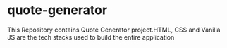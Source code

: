 # quote-generator
This Repository contains Quote Generator project.HTML, CSS and Vanilla JS are the tech stacks used to build the entire application
